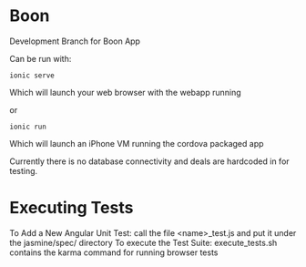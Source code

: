 # Boon

Development Branch for Boon App

Can be run with:

```ionic serve```

Which will launch your web browser with the webapp running

or

```ionic run```

Which will launch an iPhone VM running the cordova packaged app


Currently there is no database connectivity and deals are hardcoded in for testing.

# Executing Tests

To Add a New Angular Unit Test: call the file \<name\>_test.js and put it under the jasmine/spec/ directory
To execute the Test Suite: execute_tests.sh contains the karma command for running browser tests
